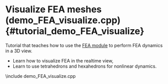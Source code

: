 Visualize FEA meshes   (demo_FEA_visualize.cpp)  {#tutorial_demo_FEA_visualize}
===============================================


Tutorial that teaches how to use the 
[FEA module](group__chrono__fea.html)
to perform FEA dynamics in a 3D view.

- Learn how to visualize FEA in the realtime view, 
- Learn to use tetrahedrons and hexahedrons for nonlinear dynamics.

\include demo_FEA_visualize.cpp